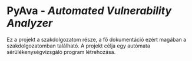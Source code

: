 # PyAva - _Automated Vulnerability Analyzer_

Ez a projekt a szakdolgozatom része, a fő dokumentáció ezért magában a szakdolgozatomban található.
A projekt célja egy autómata sérülékenységvizsgáló program létrehozása.